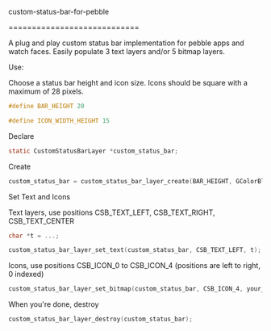 custom-status-bar-for-pebble

============================

A plug and play custom status bar implementation for pebble apps and watch faces. Easily populate 3 text layers and/or 5 bitmap layers.

Use:

Choose a status bar height and icon size. Icons should be square with a maximum of 28 pixels.
```c
#define BAR_HEIGHT 20

#define ICON_WIDTH_HEIGHT 15
```

Declare
```c
static CustomStatusBarLayer *custom_status_bar;
```

Create
```c
custom_status_bar = custom_status_bar_layer_create(BAR_HEIGHT, GColorBlack, ICON_WIDTH_HEIGHT);
```

Set Text and Icons

Text layers, use positions CSB_TEXT_LEFT, CSB_TEXT_RIGHT, CSB_TEXT_CENTER
```c
char *t = ...;

custom_status_bar_layer_set_text(custom_status_bar, CSB_TEXT_LEFT, t);
```

Icons, use positions CSB_ICON_0 to CSB_ICON_4 (positions are left to right, 0 indexed)
```c
custom_status_bar_layer_set_bitmap(custom_status_bar, CSB_ICON_4, your_gbitmap); 
```

When you're done, destroy
```c
custom_status_bar_layer_destroy(custom_status_bar);
```
